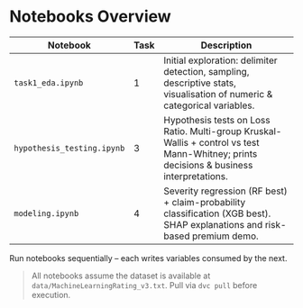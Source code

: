 # Notebooks Overview

| Notebook | Task | Description |
|----------|------|-------------|
| `task1_eda.ipynb` | 1 | Initial exploration: delimiter detection, sampling, descriptive stats, visualisation of numeric & categorical variables. |
| `hypothesis_testing.ipynb` | 3 | Hypothesis tests on Loss Ratio. Multi-group Kruskal-Wallis + control vs test Mann-Whitney; prints decisions & business interpretations. |
| `modeling.ipynb` | 4 | Severity regression (RF best) + claim-probability classification (XGB best). SHAP explanations and risk-based premium demo. |

Run notebooks sequentially – each writes variables consumed by the next.

> All notebooks assume the dataset is available at `data/MachineLearningRating_v3.txt`. Pull via `dvc pull` before execution.